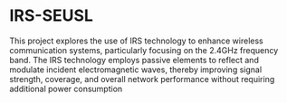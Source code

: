 # IRS-SEUSL

This project explores the use of IRS technology to enhance wireless communication systems, particularly focusing on the 2.4GHz frequency band. The IRS technology employs passive elements to reflect and modulate incident electromagnetic waves, thereby improving signal strength, coverage, and overall network performance without requiring additional power consumption